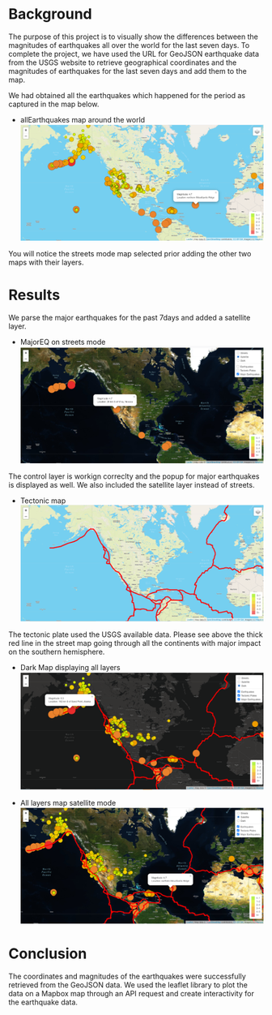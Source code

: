 # Background
The purpose of this project is to visually show the differences between the magnitudes of earthquakes all over the world for the last seven days. To complete the project, we have used the URL for GeoJSON earthquake data from the USGS website to retrieve geographical coordinates and the magnitudes of earthquakes for the last seven days and add them to the map.

We had obtained all the earthquakes which happened for the period as captured in the map below.

- allEarthquakes map around the world
![images](Earthquake_Challenge/Resources/All_EQ_Streets.png)

You will notice the streets mode map selected prior adding the other two maps with their layers.

# Results
We parse the major earthquakes for the past 7days and added a satellite layer.

- MajorEQ on streets mode
![images](Earthquake_Challenge/Resources/MajorEQ_Satellite.png)

The control layer is workign correclty and the popup for major earthquakes is displayed as well. We also included the satellite layer instead of streets.

- Tectonic map
![images](Earthquake_Challenge/Resources/Tectonic_map.png)

The tectonic plate used the USGS available data. Please see above the thick red line in the street map going through all the continents with major impact on the southern hemisphere.

- Dark Map displaying all layers
![images](Earthquake_Challenge/Resources/Dark_map.png)

- All layers map satellite mode
![imgaes](Earthquake_Challenge/Resources/All_layers_Map.png)


# Conclusion
The coordinates and magnitudes of the earthquakes were successfully retrieved from the GeoJSON data. We used the leaflet library to plot the data on a Mapbox map through an API request and create interactivity for the earthquake data.
